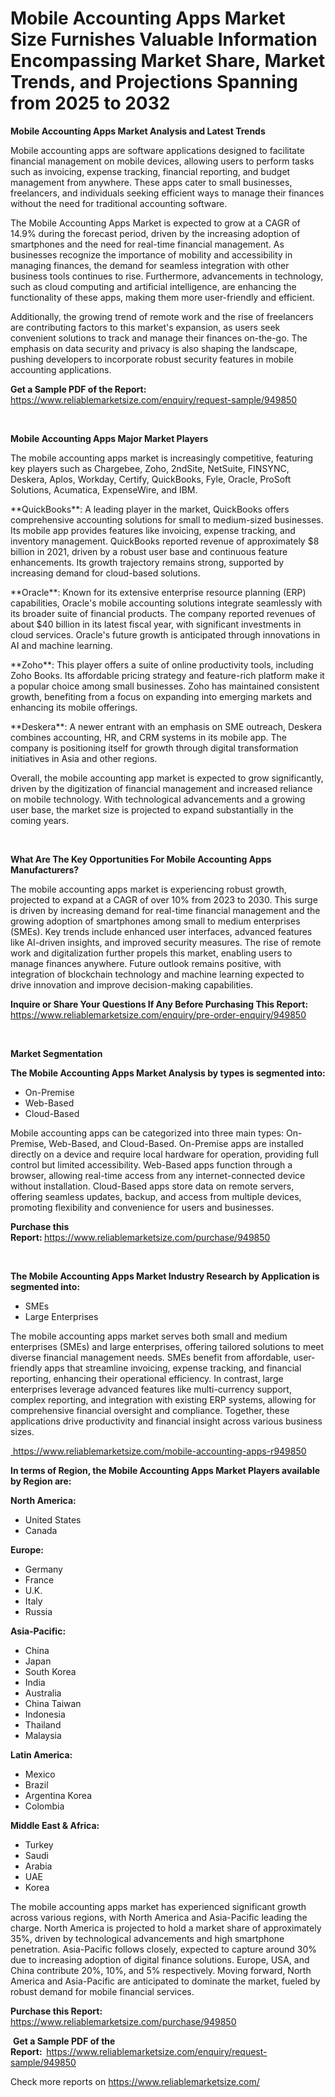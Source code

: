 <p><h1>Mobile Accounting Apps Market Size Furnishes Valuable Information Encompassing Market Share, Market Trends, and Projections Spanning from 2025 to 2032</h1></p><p><strong>Mobile Accounting Apps Market Analysis and Latest Trends</strong></p>
<p><p>Mobile accounting apps are software applications designed to facilitate financial management on mobile devices, allowing users to perform tasks such as invoicing, expense tracking, financial reporting, and budget management from anywhere. These apps cater to small businesses, freelancers, and individuals seeking efficient ways to manage their finances without the need for traditional accounting software.</p><p>The Mobile Accounting Apps Market is expected to grow at a CAGR of 14.9% during the forecast period, driven by the increasing adoption of smartphones and the need for real-time financial management. As businesses recognize the importance of mobility and accessibility in managing finances, the demand for seamless integration with other business tools continues to rise. Furthermore, advancements in technology, such as cloud computing and artificial intelligence, are enhancing the functionality of these apps, making them more user-friendly and efficient. </p><p>Additionally, the growing trend of remote work and the rise of freelancers are contributing factors to this market's expansion, as users seek convenient solutions to track and manage their finances on-the-go. The emphasis on data security and privacy is also shaping the landscape, pushing developers to incorporate robust security features in mobile accounting applications.</p></p>
<p><strong>Get a Sample PDF of the Report:&nbsp;</strong> <a href="https://www.reliablemarketsize.com/enquiry/request-sample/949850?utm_campaign=1836&utm_medium=2&utm_source=Github&utm_content=ia&utm_term=05032025&utm_id=mobile-accounting-apps">https://www.reliablemarketsize.com/enquiry/request-sample/949850</a></p>
<p>&nbsp;</p>
<p><strong>Mobile Accounting Apps Major Market Players</strong></p>
<p><p>The mobile accounting apps market is increasingly competitive, featuring key players such as Chargebee, Zoho, 2ndSite, NetSuite, FINSYNC, Deskera, Aplos, Workday, Certify, QuickBooks, Fyle, Oracle, ProSoft Solutions, Acumatica, ExpenseWire, and IBM. </p><p>**QuickBooks**: A leading player in the market, QuickBooks offers comprehensive accounting solutions for small to medium-sized businesses. Its mobile app provides features like invoicing, expense tracking, and inventory management. QuickBooks reported revenue of approximately $8 billion in 2021, driven by a robust user base and continuous feature enhancements. Its growth trajectory remains strong, supported by increasing demand for cloud-based solutions.</p><p>**Oracle**: Known for its extensive enterprise resource planning (ERP) capabilities, Oracle's mobile accounting solutions integrate seamlessly with its broader suite of financial products. The company reported revenues of about $40 billion in its latest fiscal year, with significant investments in cloud services. Oracle's future growth is anticipated through innovations in AI and machine learning.</p><p>**Zoho**: This player offers a suite of online productivity tools, including Zoho Books. Its affordable pricing strategy and feature-rich platform make it a popular choice among small businesses. Zoho has maintained consistent growth, benefiting from a focus on expanding into emerging markets and enhancing its mobile offerings.</p><p>**Deskera**: A newer entrant with an emphasis on SME outreach, Deskera combines accounting, HR, and CRM systems in its mobile app. The company is positioning itself for growth through digital transformation initiatives in Asia and other regions.</p><p>Overall, the mobile accounting app market is expected to grow significantly, driven by the digitization of financial management and increased reliance on mobile technology. With technological advancements and a growing user base, the market size is projected to expand substantially in the coming years.</p></p>
<p>&nbsp;</p>
<p><strong>What Are The Key Opportunities For Mobile Accounting Apps Manufacturers?</strong></p>
<p><p>The mobile accounting apps market is experiencing robust growth, projected to expand at a CAGR of over 10% from 2023 to 2030. This surge is driven by increasing demand for real-time financial management and the growing adoption of smartphones among small to medium enterprises (SMEs). Key trends include enhanced user interfaces, advanced features like AI-driven insights, and improved security measures. The rise of remote work and digitalization further propels this market, enabling users to manage finances anywhere. Future outlook remains positive, with integration of blockchain technology and machine learning expected to drive innovation and improve decision-making capabilities.</p></p>
<p><strong>Inquire or Share Your Questions If Any Before Purchasing This Report:</strong> <a href="https://www.reliablemarketsize.com/enquiry/pre-order-enquiry/949850?utm_campaign=1836&utm_medium=2&utm_source=Github&utm_content=ia&utm_term=05032025&utm_id=mobile-accounting-apps">https://www.reliablemarketsize.com/enquiry/pre-order-enquiry/949850</a></p>
<p>&nbsp;</p>
<p><strong>Market Segmentation</strong></p>
<p><strong>The Mobile Accounting Apps Market Analysis by types is segmented into:</strong></p>
<p><ul><li>On-Premise</li><li>Web-Based</li><li>Cloud-Based</li></ul></p>
<p><p>Mobile accounting apps can be categorized into three main types: On-Premise, Web-Based, and Cloud-Based. On-Premise apps are installed directly on a device and require local hardware for operation, providing full control but limited accessibility. Web-Based apps function through a browser, allowing real-time access from any internet-connected device without installation. Cloud-Based apps store data on remote servers, offering seamless updates, backup, and access from multiple devices, promoting flexibility and convenience for users and businesses.</p></p>
<p><strong>Purchase this Report:&nbsp;</strong><a href="https://www.reliablemarketsize.com/purchase/949850?utm_campaign=1836&utm_medium=2&utm_source=Github&utm_content=ia&utm_term=05032025&utm_id=mobile-accounting-apps">https://www.reliablemarketsize.com/purchase/949850</a></p>
<p>&nbsp;</p>
<p><strong>The Mobile Accounting Apps Market Industry Research by Application is segmented into:</strong></p>
<p><ul><li>SMEs</li><li>Large Enterprises</li></ul></p>
<p><p>The mobile accounting apps market serves both small and medium enterprises (SMEs) and large enterprises, offering tailored solutions to meet diverse financial management needs. SMEs benefit from affordable, user-friendly apps that streamline invoicing, expense tracking, and financial reporting, enhancing their operational efficiency. In contrast, large enterprises leverage advanced features like multi-currency support, complex reporting, and integration with existing ERP systems, allowing for comprehensive financial oversight and compliance. Together, these applications drive productivity and financial insight across various business sizes.</p></p>
<p><a href="https://www.reliablemarketsize.com/mobile-accounting-apps-r949850?utm_campaign=1836&utm_medium=2&utm_source=Github&utm_content=ia&utm_term=05032025&utm_id=mobile-accounting-apps">&nbsp;https://www.reliablemarketsize.com/mobile-accounting-apps-r949850</a></p>
<p><strong>In terms of Region, the Mobile Accounting Apps Market Players available by Region are:</strong></p>
<p>
    <p> <strong> North America: </strong>
        <ul>
            <li>United States</li>
            <li>Canada</li>
        </ul>
        </p> 
    <p> <strong> Europe: </strong>
        <ul>
            <li>Germany</li>
            <li>France</li>
            <li>U.K.</li>
            <li>Italy</li>
            <li>Russia</li>
        </ul>
        </p> 
    <p> <strong> Asia-Pacific: </strong>
        <ul>
            <li>China</li>
            <li>Japan</li>
            <li>South Korea</li>
            <li>India</li>
            <li>Australia</li>
            <li>China Taiwan</li>
            <li>Indonesia</li>
            <li>Thailand</li>
            <li>Malaysia</li>
        </ul>
        </p> 
    <p> <strong> Latin America: </strong>
        <ul>
            <li>Mexico</li>
            <li>Brazil</li>
            <li>Argentina Korea</li>
            <li>Colombia</li>
        </ul>
        </p> 
    <p> <strong> Middle East & Africa: </strong>
        <ul>
            <li>Turkey</li>
            <li>Saudi</li>
            <li>Arabia</li>
            <li>UAE</li>
            <li>Korea</li>
        </ul>
    </p>
    </p>
<p><p>The mobile accounting apps market has experienced significant growth across various regions, with North America and Asia-Pacific leading the charge. North America is projected to hold a market share of approximately 35%, driven by technological advancements and high smartphone penetration. Asia-Pacific follows closely, expected to capture around 30% due to increasing adoption of digital finance solutions. Europe, USA, and China contribute 20%, 10%, and 5% respectively. Moving forward, North America and Asia-Pacific are anticipated to dominate the market, fueled by robust demand for mobile financial services.</p></p>
<p><strong>Purchase this Report: </strong><a href="https://www.reliablemarketsize.com/purchase/949850?utm_campaign=1836&utm_medium=2&utm_source=Github&utm_content=ia&utm_term=05032025&utm_id=mobile-accounting-apps">https://www.reliablemarketsize.com/purchase/949850</a></p>
<p>&nbsp;<strong>Get a Sample PDF of the Report:&nbsp;&nbsp;</strong><a href="https://www.reliablemarketsize.com/enquiry/request-sample/949850?utm_campaign=1836&utm_medium=2&utm_source=Github&utm_content=ia&utm_term=05032025&utm_id=mobile-accounting-apps">https://www.reliablemarketsize.com/enquiry/request-sample/949850</a></p>
<p><strong></strong></p>
<p>Check more reports on <a href="https://www.reliablemarketsize.com/?utm_campaign=1836&utm_medium=2&utm_source=Github&utm_content=ia&utm_term=05032025&utm_id=mobile-accounting-apps">https://www.reliablemarketsize.com/</a></p>